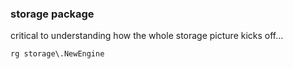 
### storage package

critical to understanding how the whole storage picture kicks off...

```
rg storage\.NewEngine
```
